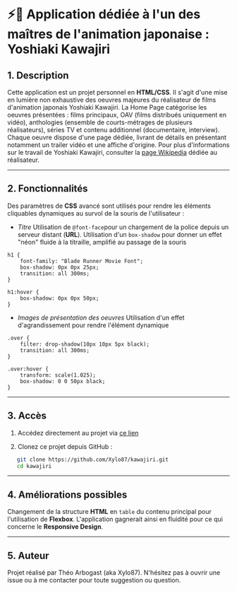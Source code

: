 
# ⚡🥷 Application dédiée à l'un des maîtres de l'animation japonaise : Yoshiaki Kawajiri

## 1. Description
Cette application est un projet personnel en **HTML/CSS**.
Il s'agit d'une mise en lumière non exhaustive des oeuvres majeures du réalisateur de films d'animation japonais Yoshiaki Kawajiri.
La Home Page catégorise les oeuvres présentées : films principaux, OAV (films distribués uniquement en vidéo), anthologies (ensemble de courts-métrages de plusieurs réalisateurs), séries TV et contenu additionnel (documentaire, interview).
Chaque oeuvre dispose d'une page dédiée, livrant de détails en présentant notamment un trailer vidéo et une affiche d'origine.
Pour plus d'informations sur le travail de Yoshiaki Kawajiri, consulter la [page Wikipedia](https://fr.wikipedia.org/wiki/Yoshiaki_Kawajiri) dédiée au réalisateur.

---

## 2. Fonctionnalités
Des paramètres de **CSS** avancé sont utilisés pour rendre les éléments cliquables dynamiques au survol de la souris de l'utilisateur :

- *Titre*
Utilisation de `@font-face`pour un chargement de la police depuis un serveur distant (**URL**).
Utilisation d'un `box-shadow` pour donner un effet "néon" fluide à la titraille, amplifié au passage de la souris

```
h1 {
    font-family: "Blade Runner Movie Font";
    box-shadow: 0px 0px 25px;
    transition: all 300ms;
}

h1:hover {
    box-shadow: 0px 0px 50px;
}
```

- *Images de présentation des oeuvres*
Utilisation d'un effet d'agrandissement pour rendre l'élément dynamique

```
.over {
    filter: drop-shadow(10px 10px 5px black);
    transition: all 300ms;
}

.over:hover {
    transform: scale(1.025);
    box-shadow: 0 0 50px black;
}
```

---

## 3. Accès
1. Accédez directement au projet via [ce lien](https://xylo87.github.io/kawajiri/)

2. Clonez ce projet depuis GitHub :
```bash
   git clone https://github.com/Xylo87/kawajiri.git
   cd kawajiri
```
---

## 4. Améliorations possibles
Changement de la structure **HTML** en `table` du contenu principal pour l'utilisation de **Flexbox**.
L'application gagnerait ainsi en fluidité pour ce qui concerne le **Responsive Design**.

---

## 5. Auteur
Projet réalisé par Théo Arbogast (aka Xylo87).
N'hésitez pas à ouvrir une issue ou à me contacter pour toute suggestion ou question.
